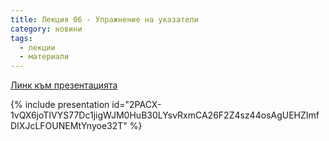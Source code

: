 ```yaml
---
title: Лекция 06 - Упражнение на указатели
category: новини
tags:
  - лекции
  - материали
---
```


[Линк към презентацията](https://docs.google.com/presentation/d/1nRH7JzvPK4Bzzf-B542yXQKWXzmPMcGUTRorUyFooww/)

{% include presentation id="2PACX-1vQX6joTIVYS77Dc1jigWJM0HuB30LYsvRxmCA26F2Z4sz44osAgUEHZImfDIXJcLFOUNEMtYnyoe32T" %}
